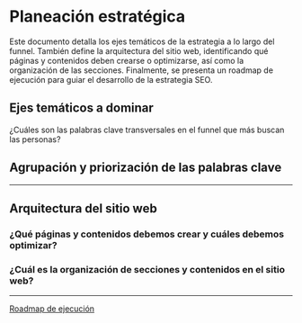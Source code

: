 # Planeación estratégica

Este documento detalla los ejes temáticos de la estrategia a lo largo del funnel. También define la arquitectura del sitio web, identificando qué páginas y contenidos deben crearse o optimizarse, así como la organización de las secciones. Finalmente, se presenta un roadmap de ejecución para guiar el desarrollo de la estrategia SEO.

## Ejes temáticos a dominar

¿Cuáles son las palabras clave transversales en el funnel que más buscan las personas?

## Agrupación y priorización de las palabras clave

---

## Arquitectura del sitio web

### ¿Qué páginas y contenidos debemos crear y cuáles debemos optimizar?

### ¿Cuál es la organización de secciones y contenidos en el sitio web?

---

[Roadmap de ejecución](https://www.notion.so/11e9dc66d83980a4a2c3e2a3581d97b4?pvs=21)